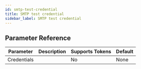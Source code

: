 ```yaml
---
id: smtp-test-credential
title: SMTP test credential
sidebar_label: SMTP test credential
---
```





## Parameter Reference
| Parameter | Description | Supports Tokens | Default |
| -- | -- | -- | -- |
| Credentials |  | No | None |
